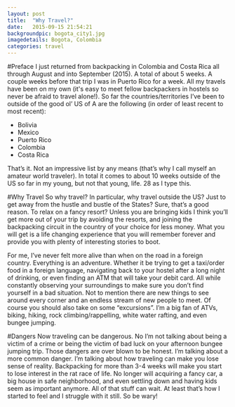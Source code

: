 ```yaml
---
layout: post
title:  "Why Travel?"
date:   2015-09-15 21:54:21
backgroundpic: bogota_city1.jpg
imagedetails: Bogota, Colombia
categories: travel
---
```


#Preface
I just returned from backpacking in Colombia and Costa Rica all through August and into September (2015). A total of about 5 weeks. A couple weeks before that trip I was in Puerto Rico for a week. All my travels have been on my own (it's easy to meet fellow backpackers in hostels so never be afraid to travel alone!).  So far the countries/territories I’ve been to outside of the good ol’ US of A are the following (in order of least recent to most recent):

- Bolivia
- Mexico
- Puerto Rico
- Colombia
- Costa Rica

That’s it. Not an impressive list by any means (that’s why I call myself an amateur world traveler). In total it comes to about 10 weeks outside of the US so far in my young, but not that young, life. 28 as I type this.

#Why Travel
So why travel? In particular, why travel outside the US? Just to get away from the hustle and bustle of the States? Sure, that’s a good reason. To relax on a fancy resort? Unless you are bringing kids I think you’ll get more out of your trip by avoiding the resorts, and joining the backpacking circuit in the country of your choice for less money. What you will get is a life changing experience that you will remember forever and provide you with plenty of interesting stories to boot.

For me, I’ve never felt more alive than when on the road in a foreign country. Everything is an adventure. Whether it be trying to get a taxi/order food in a foreign language, navigating back to your hostel after a long night of drinking, or even finding an ATM that will take your debit card. All while constantly observing your surroundings to make sure you don’t find yourself in a bad situation. Not to mention there are new things to see around every corner and an endless stream of new people to meet. Of course you should also take on some “excursions”. I’m a big fan of ATVs, biking, hiking, rock climbing/rappelling, white water rafting, and even bungee jumping.

#Dangers
Now traveling can be dangerous. No I’m not talking about being a victim of a crime or being the victim of bad luck on your afternoon bungee jumping trip. Those dangers are over blown to be honest. I’m talking about a more common danger. I’m talking about how traveling can make you lose sense of reality. Backpacking for more than 3-4 weeks will make you start to lose interest in the rat race of life. No longer will acquiring a fancy car, a big house in safe neighborhood, and even settling down and having kids seem as important anymore. All of that stuff can wait. At least that’s how I started to feel and I struggle with it still. So be wary!
